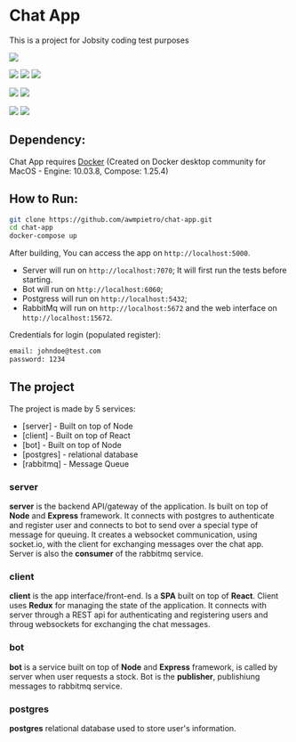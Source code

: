 # Chat App

This is a project for Jobsity coding test purposes

[![](https://img.shields.io/badge/dependencies-docker-blue.svg)]()

[![](https://img.shields.io/badge/node-%3E%3D12-green.svg)]()
[![](https://img.shields.io/badge/express-4-important.svg)]()
[![](./server/test/badge.svg)]()

[![](https://img.shields.io/badge/react-16.14.0-lightgrey.svg)]()
[![](https://img.shields.io/badge/redux-4-9cf.svg)]()

[![](https://img.shields.io/badge/postgres-11.9-informational.svg)]()
[![](https://img.shields.io/badge/rabbitmq-3.6.14--management-blueviolet.svg)]()

## Dependency:

Chat App requires [Docker](https://docs.docker.com/docker-for-mac/install/) (Created on Docker desktop community for MacOS - Engine: 10.03.8, Compose: 1.25.4)

## How to Run:

```sh
git clone https://github.com/awmpietro/chat-app.git
cd chat-app
docker-compose up
```

After building, You can access the app on `http://localhost:5000`.

- Server will run on `http://localhost:7070`; It will first run the tests before starting.
- Bot will run on `http://localhost:6060`;
- Postgress will run on `http://localhost:5432`;
- RabbitMq will run on `http://localhost:5672` and the web interface on `http://localhost:15672`.

Credentials for login (populated register):

```sh
email: johndoe@test.com
password: 1234
```

## The project

The project is made by 5 services:

- [server] - Built on top of Node
- [client] - Built on top of React
- [bot] - Built on top of Node
- [postgres] - relational database
- [rabbitmq] - Message Queue

### server

**server** is the backend API/gateway of the application. Is built on top of **Node** and **Express** framework.
It connects with postgres to authenticate and register user and connects to bot to send over a special type of message for queuing.
It creates a websocket communication, using socket.io, with the client for exchanging messages over the chat app.
Server is also the **consumer** of the rabbitmq service.

### client

**client** is the app interface/front-end. Is a **SPA** built on top of **React**. Client uses **Redux** for managing the state of the application. It connects with server through a REST api for authenticating and registering users and throug websockets for exchanging the chat messages.

### bot

**bot** is a service built on top of **Node** and **Express** framework, is called by server when user requests a stock. Bot is the **publisher**, publishiung messages to rabbitmq service.

### postgres

**postgres** relational database used to store user's information.
